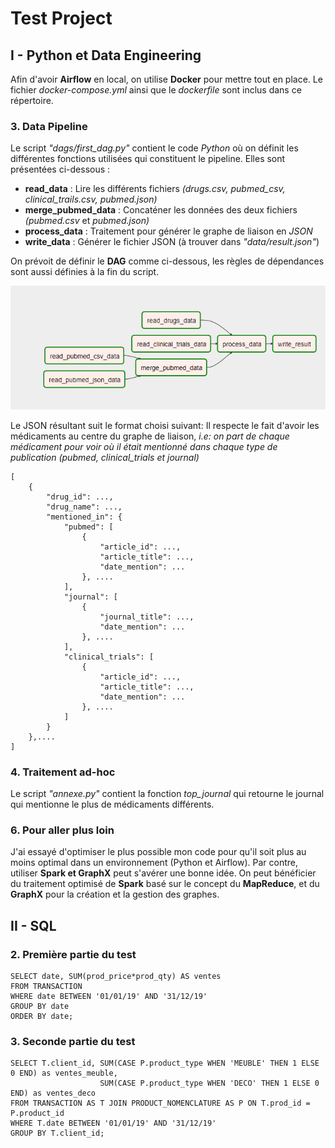# Test Project

## I - Python et Data Engineering

Afin d'avoir **Airflow** en local, on utilise **Docker** pour mettre tout en place. Le fichier *docker-compose.yml* ainsi que le *dockerfile* sont inclus dans ce répertoire.

### 3. Data Pipeline

Le script *"dags/first_dag.py"* contient le code *Python* où on définit les différentes fonctions utilisées qui constituent le pipeline. Elles sont présentées ci-dessous :

* **read_data** : Lire les différents fichiers *(drugs.csv, pubmed_csv, clinical_trails.csv, pubmed.json)*
* **merge_pubmed_data** : Concaténer les données des deux fichiers *(pubmed.csv* et *pubmed.json)*
* **process_data** : Traitement pour générer le graphe de liaison en *JSON*
* **write_data** : Générer le fichier JSON (à trouver dans *"data/result.json"*)

On prévoit de définir le **DAG** comme ci-dessous, les règles de dépendances sont aussi définies à la fin du script.

![alt text](chrome_vA945Oodi8.png)

Le JSON résultant suit le format choisi suivant: Il respecte le fait d'avoir les médicaments au centre du graphe de liaison, *i.e: on part de chaque médicament pour voir où il était mentionné dans chaque type de publication (pubmed, clinical_trials et journal)*

```
[
    {
        "drug_id": ...,
        "drug_name": ...,
        "mentioned_in": {
            "pubmed": [
                {
                    "article_id": ...,
                    "article_title": ...,
                    "date_mention": ...
                }, ....
            ],
            "journal": [
                {
                    "journal_title": ...,
                    "date_mention": ...
                }, ....
            ],
            "clinical_trials": [
                {
                    "article_id": ...,
                    "article_title": ...,
                    "date_mention": ...
                }, ....
            ]
        }
    },....
]
```

### 4. Traitement ad-hoc

Le script *"annexe.py"* contient la fonction *top_journal* qui retourne le journal qui mentionne le plus de médicaments différents.

### 6. Pour aller plus loin

J'ai essayé d'optimiser le plus possible mon code pour qu'il soit plus au moins optimal dans un environnement (Python et Airflow). Par contre, utiliser **Spark et GraphX** peut s'avérer une bonne idée. On peut bénéficier du traitement optimisé de **Spark** basé sur le concept du **MapReduce**, et du **GraphX** pour la création et la gestion des graphes. 

## II - SQL

### 2. Première partie du test
```
SELECT date, SUM(prod_price*prod_qty) AS ventes
FROM TRANSACTION
WHERE date BETWEEN '01/01/19' AND '31/12/19'
GROUP BY date
ORDER BY date;
```
### 3. Seconde partie du test
```
SELECT T.client_id, SUM(CASE P.product_type WHEN 'MEUBLE' THEN 1 ELSE 0 END) as ventes_meuble,
                    SUM(CASE P.product_type WHEN 'DECO' THEN 1 ELSE 0 END) as ventes_deco
FROM TRANSACTION AS T JOIN PRODUCT_NOMENCLATURE AS P ON T.prod_id = P.product_id
WHERE T.date BETWEEN '01/01/19' AND '31/12/19'
GROUP BY T.client_id;
```
